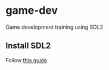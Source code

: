 # game-dev
Game development training using SDL2

## Install SDL2

Follow [this guide](https://medium.com/@edkins.sarah/set-up-sdl2-on-your-mac-without-xcode-6b0c33b723f7). 